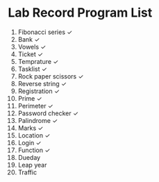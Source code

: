 # Lab Record Program List

1. Fibonacci series ✓
2. Bank ✓
3. Vowels ✓
4. Ticket ✓
5. Temprature ✓
6. Tasklist ✓
7. Rock paper scissors ✓
8. Reverse string ✓
9. Registration ✓
10. Prime ✓
11. Perimeter ✓
12. Password checker ✓
13. Palindrome ✓
14. Marks ✓
15. Location ✓
16. Login ✓
17. Function ✓
18. Dueday 
19. Leap year 
20. Traffic